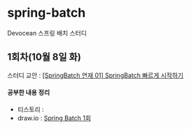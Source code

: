 # spring-batch
Devocean 스프링 배치 스터디

## 1회차(10월 8일 화)
스터디 교안 : [[SpringBatch 연재 01] SpringBatch 빠르게 시작하기](https://devocean.sk.com/blog/techBoardDetail.do?page=&boardType=undefined&query=&ID=166164&searchData=&subIndex=&searchText=&techType=&searchDataSub=&searchDataMain=)
#### 공부한 내용 정리
- 티스토리 :
- draw.io : [Spring Batch 1회](https://app.diagrams.net/#G1_VDfDR9GcpGAwB1CrflQG03vbX_134YK#%7B%22pageId%22%3A%22rYDCpeFF8ggr71eoV4WD%22%7D)
